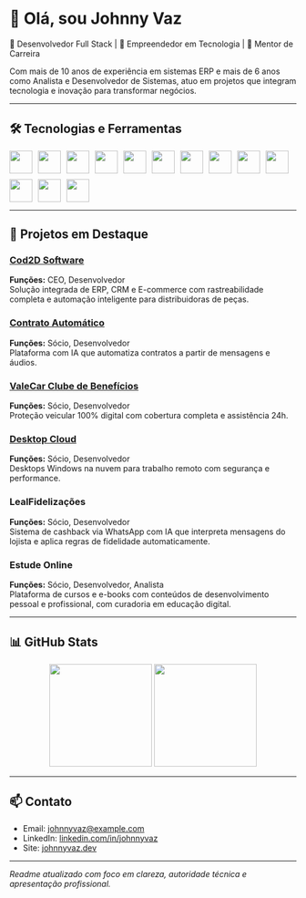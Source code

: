 # 👋 Olá, sou Johnny Vaz

🎯 Desenvolvedor Full Stack | 🚀 Empreendedor em Tecnologia | 🧠 Mentor de Carreira

Com mais de 10 anos de experiência em sistemas ERP e mais de 6 anos como Analista e Desenvolvedor de Sistemas, atuo em projetos que integram tecnologia e inovação para transformar negócios.

---

## 🛠️ Tecnologias e Ferramentas

<div style="display: flex; gap: 10px; flex-wrap: wrap;">
  <img src="https://cdn.jsdelivr.net/gh/devicons/devicon/icons/java/java-original.svg" width="40" height="40" />
  <img src="https://cdn.jsdelivr.net/gh/devicons/devicon/icons/javascript/javascript-plain.svg" width="40" height="40" />
  <img src="https://cdn.jsdelivr.net/gh/devicons/devicon/icons/typescript/typescript-plain.svg" width="40" height="40" />
  <img src="https://cdn.jsdelivr.net/gh/devicons/devicon/icons/nodejs/nodejs-plain.svg" width="40" height="40" />
  <img src="https://cdn.jsdelivr.net/gh/devicons/devicon/icons/react/react-original.svg" width="40" height="40" />
  <img src="https://cdn.jsdelivr.net/gh/devicons/devicon/icons/vuejs/vuejs-plain.svg" width="40" height="40" />
  <img src="https://cdn.jsdelivr.net/gh/devicons/devicon/icons/php/php-plain.svg" width="40" height="40" />
  <img src="https://cdn.jsdelivr.net/gh/devicons/devicon/icons/python/python-original.svg" width="40" height="40" />
  <img src="https://cdn.jsdelivr.net/gh/devicons/devicon/icons/bash/bash-original.svg" width="40" height="40" />
  <img src="https://cdn.jsdelivr.net/gh/devicons/devicon/icons/linux/linux-original.svg" width="40" height="40" />
  <img src="https://cdn.jsdelivr.net/gh/devicons/devicon/icons/docker/docker-original.svg" width="40" height="40" />
  <img src="https://cdn.jsdelivr.net/gh/devicons/devicon/icons/git/git-original.svg" width="40" height="40" />
  <img src="https://cdn.jsdelivr.net/gh/devicons/devicon/icons/mysql/mysql-original.svg" width="40" height="40" />
</div>

---

## 🚀 Projetos em Destaque

### [Cod2D Software](https://www.cod2d.com.br/)
**Funções:** CEO, Desenvolvedor  
Solução integrada de ERP, CRM e E-commerce com rastreabilidade completa e automação inteligente para distribuidoras de peças.

### [Contrato Automático](https://contratoautomatico.com/)
**Funções:** Sócio, Desenvolvedor  
Plataforma com IA que automatiza contratos a partir de mensagens e áudios.

### [ValeCar Clube de Benefícios](https://www.parceirovalecar.com.br/)
**Funções:** Sócio, Desenvolvedor  
Proteção veicular 100% digital com cobertura completa e assistência 24h.

### [Desktop Cloud](https://www.desktopcloud.com.br/)
**Funções:** Sócio, Desenvolvedor  
Desktops Windows na nuvem para trabalho remoto com segurança e performance.

### LealFidelizações
**Funções:** Sócio, Desenvolvedor  
Sistema de cashback via WhatsApp com IA que interpreta mensagens do lojista e aplica regras de fidelidade automaticamente.

### Estude Online
**Funções:** Sócio, Desenvolvedor, Analista  
Plataforma de cursos e e-books com conteúdos de desenvolvimento pessoal e profissional, com curadoria em educação digital.

---

## 📊 GitHub Stats

<div align="center">
  <img height="180em" src="https://github-readme-stats.vercel.app/api?username=johnnyvaz&show_icons=true&theme=dark&include_all_commits=true&count_private=true" />
  <img height="180em" src="https://github-readme-stats.vercel.app/api/top-langs/?username=johnnyvaz&layout=compact&langs_count=7&theme=dark" />
</div>

---

## 📫 Contato

- Email: [johnnyvaz@example.com](mailto:johnnyvaz@example.com)  
- LinkedIn: [linkedin.com/in/johnnyvaz](https://www.linkedin.com/in/johnnyvaz)  
- Site: [johnnyvaz.dev](https://johnnyvaz.dev)

---

*Readme atualizado com foco em clareza, autoridade técnica e apresentação profissional.*

